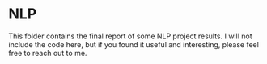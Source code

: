 # NLP
This folder contains the final report of some NLP project results.
I will not include the code here, but if you found it useful and interesting, please feel free to reach out to me.
